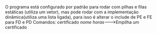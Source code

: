 O programa está configurado por padrão para rodar com pilhas e filas estáticas (utiliza um vetor), mas pode rodar com a implementação dinâmica(utiliza uma lista ligada), para isso é alterar o include de PE e FE para FD e PD
Comandos:
certificado *nome* *horas*--->Empilha um certificado








